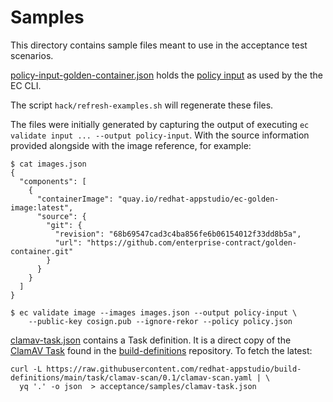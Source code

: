 # Samples

This directory contains sample files meant to use in the acceptance test scenarios.

[policy-input-golden-container.json](./policy-input-golden-container.json) holds the
[policy input](https://enterprisecontract.dev/docs/ec-cli/main/policy_input.html) as used by the
the EC CLI.

The script `hack/refresh-examples.sh` will regenerate these files.

The files were initially generated by capturing the output of executing `ec validate input ... --output policy-input`.
With the source information provided alongside with the image reference, for example:

```text
$ cat images.json
{
  "components": [
    {
      "containerImage": "quay.io/redhat-appstudio/ec-golden-image:latest",
      "source": {
        "git": {
          "revision": "68b69547cad3c4ba856fe6b06154012f33dd8b5a",
          "url": "https://github.com/enterprise-contract/golden-container.git"
        }
      }
    }
  ]
}

$ ec validate image --images images.json --output policy-input \
    --public-key cosign.pub --ignore-rekor --policy policy.json
```

[clamav-task.json](./clamav-task.json) contains a Task definition. It is a direct copy of the
[ClamAV Task](https://github.com/redhat-appstudio/build-definitions/tree/main/task/clamav-scan)
found in the
[build-definitions](https://github.com/redhat-appstudio/build-definitions) repository. To fetch the
latest:

```text
curl -L https://raw.githubusercontent.com/redhat-appstudio/build-definitions/main/task/clamav-scan/0.1/clamav-scan.yaml | \
  yq '.' -o json  > acceptance/samples/clamav-task.json
```
